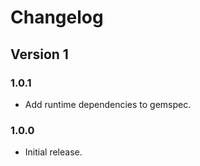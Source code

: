 # Changelog
## Version 1
### 1.0.1
* Add runtime dependencies to gemspec.

### 1.0.0
* Initial release.
